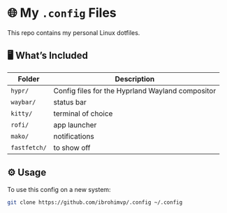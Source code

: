 # 🌐 My `.config` Files

This repo contains my personal Linux dotfiles.

## 🖥️ What’s Included

| Folder         | Description |
|----------------|-------------|
| `hypr/`        | Config files for the Hyprland Wayland compositor |
| `waybar/`      | status bar |
| `kitty/`       | terminal of choice |
| `rofi/`        | app launcher |
| `mako/`        | notifications |
| `fastfetch/`   | to show off |

## ⚙️ Usage

To use this config on a new system:

```bash
git clone https://github.com/ibrohimvp/.config ~/.config

